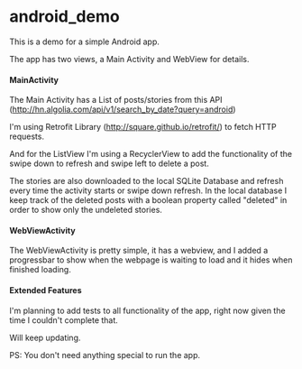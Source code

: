 # android_demo
This is a demo for a simple Android app.

The app has two views, a Main Activity and WebView for details.

#### MainActivity
The Main Activity has a List of posts/stories from this API (http://hn.algolia.com/api/v1/search_by_date?query=android)

I'm using Retrofit Library (http://square.github.io/retrofit/) to fetch HTTP requests.

And for the ListView I'm using a RecyclerView to add the functionality of the swipe down to refresh and swipe left to delete a post.

The stories are also downloaded to the local SQLite Database and refresh every time the activity starts or swipe down refresh.
In the local database I keep track of the deleted posts with a boolean property called "deleted" in order to show only the undeleted stories.


#### WebViewActivity
The WebViewActivity is pretty simple, it has a webview, and I added a progressbar to show when the webpage is waiting to load and it hides when finished loading.


#### Extended Features

I'm planning to add tests to all functionality of the app, right now given the time I couldn't complete that.


Will keep updating.


PS: You don't need anything special to run the app.



